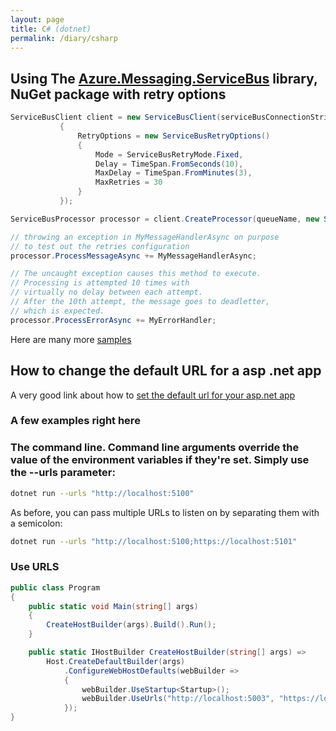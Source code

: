 ```yaml
---
layout: page
title: C# (dotnet)
permalink: /diary/csharp
---
```

 ## Using The [Azure.Messaging.ServiceBus](https://github.com/Azure/azure-sdk-for-net/blob/Azure.Messaging.ServiceBus_7.0.1/sdk/servicebus/Azure.Messaging.ServiceBus/README.md) library, NuGet package with retry options
 ```cs
 ServiceBusClient client = new ServiceBusClient(serviceBusConnectionString, new ServiceBusClientOptions()
            {
                RetryOptions = new ServiceBusRetryOptions()
                {
                    Mode = ServiceBusRetryMode.Fixed,
                    Delay = TimeSpan.FromSeconds(10),
                    MaxDelay = TimeSpan.FromMinutes(3),
                    MaxRetries = 30
                }
            });

ServiceBusProcessor processor = client.CreateProcessor(queueName, new ServiceBusProcessorOptions());

// throwing an exception in MyMessageHandlerAsync on purpose
// to test out the retries configuration
processor.ProcessMessageAsync += MyMessageHandlerAsync;

// The uncaught exception causes this method to execute.
// Processing is attempted 10 times with
// virtually no delay between each attempt.
// After the 10th attempt, the message goes to deadletter,
// which is expected.
processor.ProcessErrorAsync += MyErrorHandler;
 ```

 Here are many more [samples](https://github.com/Azure/azure-sdk-for-net/tree/main/sdk/servicebus/Azure.Messaging.ServiceBus/samples)

 ## How to change the default URL for a asp .net app
 A very good link about how to [set the default url for your asp.net app](https://andrewlock.net/5-ways-to-set-the-urls-for-an-aspnetcore-app/)

 ### A few examples right here
 ### The command line. Command line arguments override the value of the environment variables if they're set. Simply use the --urls parameter:
```bash
dotnet run --urls "http://localhost:5100"
```
As before, you can pass multiple URLs to listen on by separating them with a semicolon:
```bash
dotnet run --urls "http://localhost:5100;https://localhost:5101"
```

### Use URLS
```C#
public class Program
{
    public static void Main(string[] args)
    {
        CreateHostBuilder(args).Build().Run();
    }

    public static IHostBuilder CreateHostBuilder(string[] args) =>
        Host.CreateDefaultBuilder(args)
            .ConfigureWebHostDefaults(webBuilder =>
            {
                webBuilder.UseStartup<Startup>();
                webBuilder.UseUrls("http://localhost:5003", "https://localhost:5004");
            });
}
```
